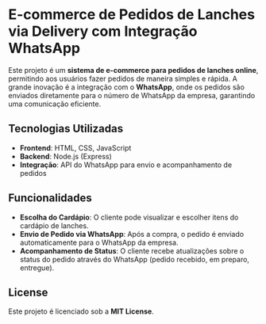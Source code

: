 # E-commerce de Pedidos de Lanches via Delivery com Integração WhatsApp

Este projeto é um **sistema de e-commerce para pedidos de lanches online**, permitindo aos usuários fazer pedidos de maneira simples e rápida. A grande inovação é a integração com o **WhatsApp**, onde os pedidos são enviados diretamente para o número de WhatsApp da empresa, garantindo uma comunicação eficiente.

## Tecnologias Utilizadas

- **Frontend**: HTML, CSS, JavaScript
- **Backend**: Node.js (Express)
- **Integração**: API do WhatsApp para envio e acompanhamento de pedidos

## Funcionalidades

- **Escolha do Cardápio**: O cliente pode visualizar e escolher itens do cardápio de lanches.
- **Envio de Pedido via WhatsApp**: Após a compra, o pedido é enviado automaticamente para o WhatsApp da empresa.
- **Acompanhamento de Status**: O cliente recebe atualizações sobre o status do pedido através do WhatsApp (pedido recebido, em preparo, entregue).

## License

Este projeto é licenciado sob a **MIT License**.
